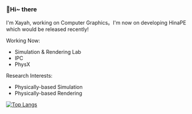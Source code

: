 ### 👋Hi~ there

I'm Xayah, working on Computer Graphics。I'm now on developing HinaPE which would be released recently!

Working Now:

- Simulation & Rendering Lab
- IPC
- PhysX

Research Interests:

- Physically-based Simulation
- Physically-based Rendering

[![Top Langs](https://github-readme-stats.vercel.app/api/top-langs/?username=Xayahp)](https://github.com/BFU-Graphics/PositionBasedDynamics)
